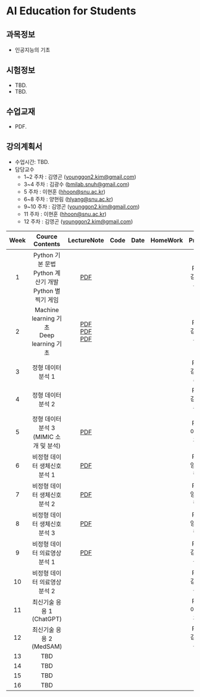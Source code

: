 # AI Education for Students

## 과목정보
- 인공지능의 기초
  
## 시험정보
- TBD.
- TBD.

## 수업교재
- PDF.

## 강의계획서
- 수업시간: TBD. 
- 담당교수
  - 1~2 주차 : 김영곤 (younggon2.kim@gmail.com)
  - 3~4 주차 : 김광수 (bmilab.snuh@gmail.com)
  - 5 주차 : 이현훈 (hhoon@snu.ac.kr)
  - 6~8 주차 : 양현림 (hlyang@snu.ac.kr)
  - 9~10 주차 : 김영곤 (younggon2.kim@gmail.com)
  - 11 주차 : 이현훈 (hhoon@snu.ac.kr)
  - 12 주차 : 김영곤 (younggon2.kim@gmail.com)

| Week | Cource Contents | LectureNote | Code | Date | HomeWork | Prof. |
|:---:|:---:|:---:|:---:|:---:|:---:|:---:|
| 1 | Python 기본 문법 <br> Python 계산기 개발 <br> Python 별찍기 게임| [PDF](https://github.com/SNUH-AIeducation/SNU-AI-Education-for-Students/blob/main/LectureNotes/Week%201/Python_%EA%B8%B0%EC%B4%88_DY01.pdf) | |  | | Pf. 김영곤 |
| 2 | Machine learning 기초 <br> Deep learning 기초 | [PDF](https://github.com/SNUH-AIeducation/SNU-AI-Education-for-Students/blob/main/LectureNotes/Week%202/Python_ML_%EA%B0%9C%EB%85%90%EA%B3%BC_%EC%8B%A4%EC%8A%B5_DY01.pdf) <br>[PDF](https://github.com/SNUH-AIeducation/SNU-AI-Education-for-Students/blob/main/LectureNotes/Week%202/Python_DL_%EA%B0%9C%EB%85%90%EA%B3%BC_%EC%8B%A4%EC%8A%B5_Part1_DY01.pdf)<br>[PDF](https://github.com/SNUH-AIeducation/SNU-AI-Education-for-Students/blob/main/LectureNotes/Week%202/Python_DL_%EA%B0%9C%EB%85%90%EA%B3%BC_%EC%8B%A4%EC%8A%B5_Part2_DY01.pdf)| |  | | Pf. 김영곤 |
| 3 | 정형 데이터 분석 1 |  | |  |  | Pf. 김광수 |
| 4 | 정형 데이터 분석 2 |  | |  |  | Pf. 김광수 |
| 5 | 정형 데이터 분석 3 <br> (MIMIC 소개 및 분석) | [PDF](https://github.com/SNUH-AIeducation/SNU-AI-Education-for-Students/blob/main/LectureNotes/Week%205/%EC%A0%95%ED%98%95%EB%8D%B0%EC%9D%B4%ED%84%B0%EB%B6%84%EC%84%9D3(MIMIC).pdf) | |  |  | Pf. 이현훈 |
| 6 | 비정형 데이터 생체신호 분석 1 | [PDF](https://github.com/SNUH-AIeducation/SNU-AI-Education-for-Students/blob/main/LectureNotes/Week%206/%EC%9D%98%EB%A3%8C%EC%99%80%20%EB%8D%B0%EC%9D%B4%ED%84%B0%EC%82%AC%EC%9D%B4%EC%96%B8%EC%8A%A4_9%EC%A3%BC%EC%B0%A8_%EC%83%9D%EC%B2%B4%EC%8B%A0%ED%98%B8%EC%A0%84%EC%B2%98%EB%A6%AC.pdf) | |  |  | Pf. 양현림 |
| 7 | 비정형 데이터 생체신호 분석 2 | [PDF](https://github.com/SNUH-AIeducation/SNU-AI-Education-for-Students/blob/main/LectureNotes/Week%207/%EC%9D%98%EB%A3%8C%EC%99%80%20%EB%8D%B0%EC%9D%B4%ED%84%B0%EC%82%AC%EC%9D%B4%EC%96%B8%EC%8A%A4_10%EC%A3%BC%EC%B0%A8_%EC%83%9D%EC%B2%B4%EC%8B%A0%ED%98%B8AI%EB%AA%A8%EB%8D%B8%EB%A7%811.pdf) | |  |  | Pf. 양현림 |
| 8 | 비정형 데이터 생체신호 분석 3 | [PDF](https://github.com/SNUH-AIeducation/SNU-AI-Education-for-Students/blob/main/LectureNotes/Week%208/%EC%9D%98%EB%A3%8C%EC%99%80%20%EB%8D%B0%EC%9D%B4%ED%84%B0%EC%82%AC%EC%9D%B4%EC%96%B8%EC%8A%A4_11%EC%A3%BC%EC%B0%A8_%EC%83%9D%EC%B2%B4%EC%8B%A0%ED%98%B8AI%EB%AA%A8%EB%8D%B8%EB%A7%812.pdf) | |  |  | Pf. 양현림 |
| 9 | 비정형 데이터 의료영상 분석 1 | [PDF](https://github.com/SNUH-AIeducation/SNU-AI-Education-for-Students/blob/main/LectureNotes/Week%209/%EC%B5%9C%EC%8B%A0%EA%B8%B0%EC%88%A0%EC%9D%91%EC%9A%A92(ChatGPT).pdf) | |  |  | Pf. 김영곤 |
| 10 | 비정형 데이터 의료영상 분석 2 |  | |  |  | Pf. 김영곤 |
| 11 | 최신기술 응용 1 (ChatGPT) |  | |  |  | Pf. 이현훈 |
| 12 | 최신기술 응용 2 (MedSAM) |  | |  |  | Pf. 김영곤 |
| 13 | TBD |  | |  |  |  |
| 14 | TBD |  | |  |  |  |
| 15 | TBD |  | |  |  |  |
| 16 | TBD |  | |  |  |  |


